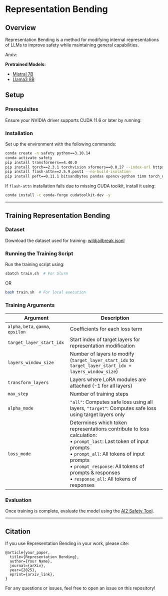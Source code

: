 # Representation Bending

## Overview
Representation Bending is a method for modifying internal representations of LLMs to improve safety while maintaining general capabilities.

Arxiv: 

**Pretrained Models:**  
- [Mistral 7B](https://huggingface.co/AIM-Intelligence/RepBend_Mistral_7B)  
- [Llama3 8B](https://huggingface.co/AIM-Intelligence/RepBend_Llama3_8B)

## Setup
### Prerequisites
Ensure your NVIDIA driver supports CUDA 11.6 or later by running:

### Installation
Set up the environment with the following commands:
```bash
conda create -n safety python==3.10.14
conda activate safety
pip install transformers==4.40.0
pip install torch==2.3.1 torchvision xformers==0.0.27 --index-url https://download.pytorch.org/whl/cu118
pip install flash-attn==2.5.9.post1 --no-build-isolation
pip install peft==0.11.1 bitsandbytes pandas opencv-python timm torch_optimizer easydict pycocoevalcap sentencepiece protobuf trl==0.8.6 deepspeed==0.14.0 numpy==1.26.4 accelerate==0.29.3 jsonlines
```

If `flash-attn` installation fails due to missing CUDA toolkit, install it using:
```bash
conda install -c conda-forge cudatoolkit-dev -y
```

---

## Training Representation Bending
### Dataset
Download the dataset used for training:
[wildjailbreak.jsonl](https://drive.google.com/file/d/1Ht_fifZbw1UoUJtwQY6tEO7lyHo5rHt0/view?usp=drive_link)

### Running the Training Script
Run the training script using:
```bash
sbatch train.sh  # For Slurm
```
OR
```bash
bash train.sh  # For local execution
```

### Training Arguments
| Argument | Description |
|----------|-------------|
| `alpha`, `beta`, `gamma`, `epsilon` | Coefficients for each loss term |
| `target_layer_start_idx` | Start index of target layers for representation modification |
| `layers_window_size` | Number of layers to modify (`target_layer_start_idx` to `target_layer_start_idx + layers_window_size`) |
| `transform_layers` | Layers where LoRA modules are attached (-1 for all layers) |
| `max_step` | Number of training steps |
| `alpha_mode` | `"all"`: Computes safe loss using all layers, `"target"`: Computes safe loss using target layers only |
| `loss_mode` | Determines which token representations contribute to loss calculation:<br> • `prompt_last`: Last token of input prompts<br> • `prompt_all`: All tokens of input prompts<br> • `prompt_response`: All tokens of prompts & responses<br> • `response_all`: All tokens of responses |

### Evaluation
Once training is complete, evaluate the model using the [AI2 Safety Tool](https://github.com/ta3h30nk1m/safety-eval).

---

## Citation
If you use Representation Bending in your work, please cite:
```
@article{your_paper,
  title={Representation Bending},
  author={Your Name},
  journal={arXiv},
  year={2025},
  eprint={arxiv_link},
}
```

For any questions or issues, feel free to open an issue on this repository!

